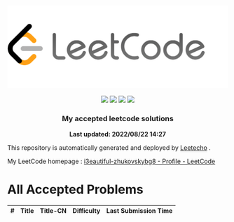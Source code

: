 ![](./imgs/leetcode.png.png)




<p align="center">
  <img src="https://img.shields.io/badge/0/2752-Solved/Total-blue.svg">
  <img src="https://img.shields.io/badge/Easy-0-green.svg">
  <img src="https://img.shields.io/badge/Medium-0-orange.svg">
  <img src="https://img.shields.io/badge/Hard-0-red.svg">
</p>
<h3 align="center">My accepted leetcode solutions</h3>
<p align="center">
  <b>Last updated: 2022/08/22 14:27</b>
  <br>
</p>





<!-- please do not delete this line in order to let people know about Leetecho. Appreciate that :) -->
This repository is automatically generated and deployed by [Leetecho](https://github.com/CallanBi/Leetecho) .

My LeetCode homepage : [i3eautiful-zhukovskybg8 - Profile - LeetCode](https://leetcode-cn.com/i3eautiful-zhukovskybg8/)





# All Accepted Problems
|  #  | Title |  Title-CN  | Difficulty | Last Submission Time |
|:---:|:-----:|:-----:|:----------:|:----------:|


